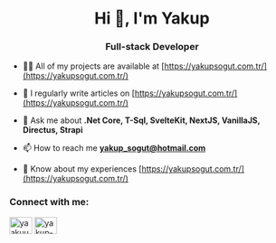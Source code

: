 <h1 align="center">Hi 👋, I'm Yakup</h1>
<h3 align="center">Full-stack Developer</h3>

- 👨‍💻 All of my projects are available at [https://yakupsogut.com.tr/](https://yakupsogut.com.tr/)

- 📝 I regularly write articles on [https://yakupsogut.com.tr/](https://yakupsogut.com.tr/)

- 💬 Ask me about **.Net Core, T-Sql, SvelteKit, NextJS, VanillaJS, Directus, Strapi**

- 📫 How to reach me **yakup_sogut@hotmail.com**

- 📄 Know about my experiences [https://yakupsogut.com.tr/](https://yakupsogut.com.tr/)

<h3 align="left">Connect with me:</h3>
<p align="left">
<a href="https://twitter.com/yaakuups" target="blank"><img align="center" src="https://raw.githubusercontent.com/rahuldkjain/github-profile-readme-generator/master/src/images/icons/Social/twitter.svg" alt="yaakuups" height="30" width="40" /></a>
<a href="https://linkedin.com/in/yakup-sogut" target="blank"><img align="center" src="https://raw.githubusercontent.com/rahuldkjain/github-profile-readme-generator/master/src/images/icons/Social/linked-in-alt.svg" alt="yakup-sogut" height="30" width="40" /></a>
</p>
